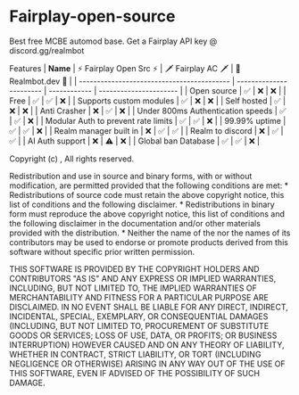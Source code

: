 # Fairplay-open-source


Best free MCBE automod base.
Get a Fairplay API key @ discord.gg/realmbot


Features
| **Name**                                   | ⚡ Fairplay Open Src ⚡ | 🗡️ Fairplay AC 🗡️ | 🐢 Realmbot.dev 🐢 |
| ------------------------------------------ | ----------------------- | ------------ | ---------------------- |
| Open source                                | ✅                      | ❌           | ❌                    |
| Free                                       | ✅                      | ✅           | ❌                    |
| Supports custom modules                    | ✅                      | ❌           | ❌                    |
| Self hosted                                | ✅                      | ❌           | ❌                    |
| Anti Crasher                               | ❌                      | ✅           | ❌                    |
| Under 800ms Authentication speeds          | ✅                      | ✅           | ❌                    |
| Modular Auth to prevent rate limits        | ✅                      | ✅           | ❌                    |
| 99.99% uptime                              | ✅                      | ✅           | ❌                    |
| Realm manager built in                     | ❌                      | ✅           | ✅                    |
| Realm to discord                           | ❌                      | ✅           | ✅                    |
| AI Auth support                            | ❌                      | ⚠️           | ❌                    |
| Global ban Database                        | ✅                      | ✅           | ❌                    |



Copyright (c) <year>, <copyright holder>
All rights reserved.

Redistribution and use in source and binary forms, with or without
modification, are permitted provided that the following conditions are met:
    * Redistributions of source code must retain the above copyright
      notice, this list of conditions and the following disclaimer.
    * Redistributions in binary form must reproduce the above copyright
      notice, this list of conditions and the following disclaimer in the
      documentation and/or other materials provided with the distribution.
    * Neither the name of the <organization> nor the
      names of its contributors may be used to endorse or promote products
      derived from this software without specific prior written permission.

THIS SOFTWARE IS PROVIDED BY THE COPYRIGHT HOLDERS AND CONTRIBUTORS "AS IS" AND
ANY EXPRESS OR IMPLIED WARRANTIES, INCLUDING, BUT NOT LIMITED TO, THE IMPLIED
WARRANTIES OF MERCHANTABILITY AND FITNESS FOR A PARTICULAR PURPOSE ARE
DISCLAIMED. IN NO EVENT SHALL <COPYRIGHT HOLDER> BE LIABLE FOR ANY
DIRECT, INDIRECT, INCIDENTAL, SPECIAL, EXEMPLARY, OR CONSEQUENTIAL DAMAGES
(INCLUDING, BUT NOT LIMITED TO, PROCUREMENT OF SUBSTITUTE GOODS OR SERVICES;
LOSS OF USE, DATA, OR PROFITS; OR BUSINESS INTERRUPTION) HOWEVER CAUSED AND
ON ANY THEORY OF LIABILITY, WHETHER IN CONTRACT, STRICT LIABILITY, OR TORT
(INCLUDING NEGLIGENCE OR OTHERWISE) ARISING IN ANY WAY OUT OF THE USE OF THIS
SOFTWARE, EVEN IF ADVISED OF THE POSSIBILITY OF SUCH DAMAGE.
